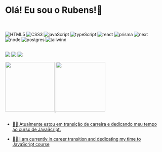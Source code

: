 <h1 align="left" margin-left="20"> Olá! Eu sou o Rubens!👋</h1>
<div style="display: inline_block"><br>
<div style="display: inline_block">
    <br />
    <img src='https://img.shields.io/badge/HTML5-E34F26?style=for-the-badge&logo=html5&logoColor=white' alt='HTML5'>
    <img src='https://img.shields.io/badge/CSS3-1572B6?style=for-the-badge&logo=css3&logoColor=white' alt='CSS3'>
    <img src='https://img.shields.io/badge/JavaScript-323330?style=for-the-badge&logo=javascript&logoColor=F7DF1E' alt='javaScript'>
    <img src='https://img.shields.io/badge/TypeScript-007ACC?style=for-the-badge&logo=typescript&logoColor=white' alt='typeScript'>
    <img src='https://img.shields.io/badge/React-20232A?style=for-the-badge&logo=react&logoColor=61DAFB' alt='react'>
    <img src='https://img.shields.io/badge/Prisma-3982CE?style=for-the-badge&logo=Prisma&logoColor=white' alt='prisma'>
    <img src='https://img.shields.io/badge/Next-black?style=for-the-badge&logo=next.js&logoColor=white' alt='next'>
    <img src='https://img.shields.io/badge/Node.js-43853D?style=for-the-badge&logo=node.js&logoColor=white' alt='node'>
    <img src='https://img.shields.io/badge/PostgreSQL-316192?style=for-the-badge&logo=postgresql&logoColor=white' alt='postgres'>
    <img src='https://img.shields.io/badge/Tailwind_CSS-38B2AC?style=for-the-badge&logo=tailwind-css&logoColor=white' alt='tailwind'>
</div>
<br/>
 
  <a href="https://instagram.com/irvin_ctba" target="_blank"><img src="https://img.shields.io/badge/-Instagram-%23E4405F?style=for-the-badge&logo=instagram&logoColor=white" target="_blank"></a>
 	<a href="https://www.twitch.tv/irvin_ctba" target="_blank"><img src="https://img.shields.io/badge/Twitch-9146FF?style=for-the-badge&logo=twitch&logoColor=white" target="_blank"></a>
  <a href="https://www.linkedin.com/in/rubens-almeida-9b4479157/" target="_blank"><img src="https://img.shields.io/badge/-LinkedIn-%230077B5?style=for-the-badge&logo=linkedin&logoColor=white" target="_blank"></a> 
</div>  
<div align="left">
  <a href="https://github.com/irvinctba">
  <img height="160em" src="https://github-readme-stats.vercel.app/api?username=irvinctba&show_icons=true&theme=dark&include_all_commits=true&count_private=true"/>
  <img height="160em" src="https://github-readme-stats.vercel.app/api/top-langs/?username=irvinctba&layout=compact&langs_count=7&theme=dark"/>
</div>
  


 <div>
  
##
- 👨‍💻 Atualmente estou em transição de carreira e dedicando meu tempo ao curso de JavaScript.</h4>

      
- 👨‍💻 I am currently in career transition and dedicating my time to JavaScript course

  
